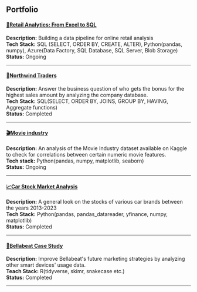 ## Portfolio

#### [🛒Retail Analytics: From Excel to SQL](https://github.com/tubako/retail-analytics/blob/main/README.md) <br>
  **Description:** Building a data pipeline for online retail analysis <br>
  **Tech Stack:** SQL (SELECT, ORDER BY, CREATE, ALTER), Python(pandas, numpy), Azure(Data Factory, SQL Database, SQL Server, Blob Storage) <br>
  **Status:** Ongoing  <br>

---

#### [💼Northwind Traders](/northwind-trades) <br>
  **Description:** Answer the business question of who gets the bonus for the highest sales amount by analyzing the company database. <br>
  **Tech Stack:** SQL(SELECT, ORDER BY, JOINS, GROUP BY, HAVING, Aggregate functions) <br>
  **Status:** Completed  <br>

---

#### [🎬Movie industry](https://github.com/tubako/movie-industry/blob/main/movie-industry.ipynb) <br>
  **Description:** An analysis of the Movie Industry dataset available on Kaggle to check for correlations between certain numeric movie features. <br>
  **Tech stack:** Python(pandas, numpy, matplotlib, seaborn) <br>
  **Status:** Ongoing <br>

---

#### [📈Car Stock Market Analysis](https://github.com/tubako/stock-analysis/blob/main/car-stocks-analysis.ipynb) <br>
  **Description:** A general look on the stocks of various car brands between the years 2013-2023	<br>
  **Tech Stack:** Python(pandas, pandas_datareader, yfinance, numpy, matplotlib) <br>
  **Status:** Completed <br>
  
---

#### [🍃Bellabeat Case Study](/bellabeat-case-study) <br>
  **Description:** Improve Bellabeat's future marketing strategies by analyzing other smart devices' usage data. <br>
  **Teach Stack:** R(tidyverse, skimr, snakecase etc.) <br>
  **Status:** Completed <br>

---
